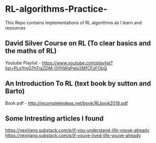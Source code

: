 # RL-algorithms-Practice-
This Repo contains implementations of RL algorithms as I learn and resources 

## David Silver Course on RL (To clear basics and the maths of RL)

Youtube Playlist - https://www.youtube.com/playlist?list=PLqYmG7hTraZDM-OYHWgPebj2MfCFzFObQ

## An Introduction To RL (text book by sutton and Barto)

Book pdf - http://incompleteideas.net/book/RLbook2018.pdf

## Some Intresting articles I found 

https://yexijiang.substack.com/p/if-you-understand-life-youve-already
https://yexijiang.substack.com/p/if-youve-lived-life-youve-already

